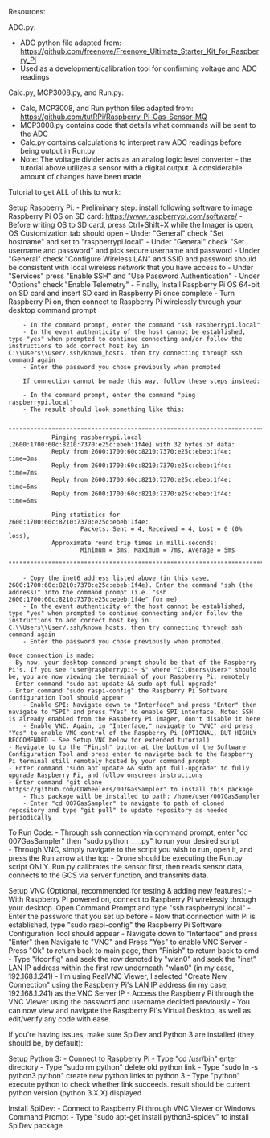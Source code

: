 Resources:

ADC.py:
- ADC python file adapted from: https://github.com/freenove/Freenove_Ultimate_Starter_Kit_for_Raspberry_Pi
- Used as a development/calibration tool for confirming voltage and ADC readings

Calc.py, MCP3008.py, and Run.py:
- Calc, MCP3008, and Run python files adapted from: https://github.com/tutRPi/Raspberry-Pi-Gas-Sensor-MQ
- MCP3008.py contains code that details what commands will be sent to the ADC
- Calc.py contains calculations to interpret raw ADC readings before being output in Run.py
- Note: The voltage divider acts as an analog logic level converter - the tutorial above utilizes a sensor with a digital output. A considerable amount of changes have been made



Tutorial to get ALL of this to work:	

Setup Raspberry Pi:
	- Preliminary step: install following software to image Raspberry Pi OS on SD card: https://www.raspberrypi.com/software/
	- Before writing OS to SD card, press Ctrl+Shift+X while the Imager is open, OS Customization tab should open
	- Under "General" check "Set hostname" and set to "raspberrypi.local"
	- Under "General" check "Set username and password" and pick secure username and password
	- Under "General" check "Configure Wireless LAN" and SSID and password should be consistent with local wireless network that you have access to
	- Under "Services" press "Enable SSH" and "Use Password Authentication"
	- Under "Options" check "Enable Telemetry"
	- Finally, Install Raspberry Pi OS 64-bit on SD card and insert SD card in Raspberry Pi once complete
	- Turn Raspberry Pi on, then connect to Raspberry Pi wirelessly through your desktop command prompt
 
		- In the command prompt, enter the command "ssh raspberrypi.local"
		- In the event authenticity of the host cannot be established, type "yes" when prompted to continue connecting and/or follow the instructions to add correct host key in C:\\Users\\User/.ssh/known_hosts, then try connecting through ssh command again
		- Enter the password you chose previously when prompted

		If connection cannot be made this way, follow these steps instead:

		- In the command prompt, enter the command "ping raspberrypi.local"
		- The result should look something like this:

		""""""""""""""""""""""""""""""""""""""""""""""""""""""""""""""""""""""""""""""""""""""""""""""""""""""""""""""""""""""""
				Pinging raspberrypi.local [2600:1700:60c:8210:7370:e25c:ebeb:1f4e] with 32 bytes of data:
				Reply from 2600:1700:60c:8210:7370:e25c:ebeb:1f4e: time=3ms
				Reply from 2600:1700:60c:8210:7370:e25c:ebeb:1f4e: time=7ms
				Reply from 2600:1700:60c:8210:7370:e25c:ebeb:1f4e: time=6ms
				Reply from 2600:1700:60c:8210:7370:e25c:ebeb:1f4e: time=6ms

				Ping statistics for 2600:1700:60c:8210:7370:e25c:ebeb:1f4e:
    					Packets: Sent = 4, Received = 4, Lost = 0 (0% loss),
				Approximate round trip times in milli-seconds:
    					Minimum = 3ms, Maximum = 7ms, Average = 5ms
		""""""""""""""""""""""""""""""""""""""""""""""""""""""""""""""""""""""""""""""""""""""""""""""""""""""""""""""""""""""""

		- Copy the inet6 address listed above (in this case, 2600:1700:60c:8210:7370:e25c:ebeb:1f4e). Enter the command "ssh (the address)" into the command prompt (i.e. "ssh 2600:1700:60c:8210:7370:e25c:ebeb:1f4e" for me)
		- In the event authenticity of the host cannot be established, type "yes" when prompted to continue connecting and/or follow the instructions to add correct host key in C:\\Users\\User/.ssh/known_hosts, then try connecting through ssh command again
		- Enter the password you chose previously when prompted.

	Once connection is made:
	- By now, your desktop command prompt should be that of the Raspberry Pi's. If you see "user@raspberrypi:~ $" where "C:\Users\User>" should be, you are now viewing the terminal of your Raspberry Pi, remotely
 	- Enter command "sudo apt update && sudo apt full-upgrade"
	- Enter command "sudo raspi-config" the Raspberry Pi Software Configuration Tool should appear
		- Enable SPI: Navigate down to "Interface" and press "Enter" then navigate to "SPI" and press "Yes" to enable SPI interface. Note: SSH is already enabled from the Raspberry Pi Imager, don't disable it here
		- Enable VNC: Again, in "Interface," navigate to "VNC" and press "Yes" to enable VNC control of the Raspberry Pi (OPTIONAL, BUT HIGHLY RECCOMENDED - See Setup VNC below for extended tutorial)
	- Navigate to to the "Finish" button at the bottom of the Software Configuration Tool and press enter to navigate back to the Raspberry Pi terminal still remotely hosted by your command prompt
	- Enter command "sudo apt update && sudo apt full-upgrade" to fully upgrade Raspberry Pi, and follow onscreen instructions
	- Enter command "git clone https://github.com/CDWheelers/007GasSampler" to install this package
 		- This package will be installed to path: /home/user/007GasSampler
		- Enter "cd 007GasSampler" to navigate to path of cloned repository and type "git pull" to update repository as needed periodically


To Run Code:
	- Through ssh connection via command prompt, enter "cd 007GasSampler" then "sudo python ___.py" to run your desired script	
	- Through VNC, simply navigate to the script you wish to run, open it, and press the Run arrow at the top
	- Drone should be executing the Run.py script ONLY. Run.py calibrates the sensor first, then reads sensor data, connects to the GCS via server function, and transmits data.

Setup VNC (Optional, recommended for testing & adding new features):
	- With Raspberry Pi powered on, connect to Raspberry Pi wirelessly through your desktop. Open Command Prompt and type "ssh raspberrypi.local"
	- Enter the password that you set up before
	- Now that connection with Pi is established, type "sudo raspi-config" the Raspberry Pi Software Configuration Tool should appear
	- Navigate down to "Interface" and press "Enter" then Navigate to "VNC" and Press "Yes" to enable VNC Server
	- Press "Ok" to return back to main page, then "Finish" to return back to cmd
	- Type "ifconfig" and seek the row denoted by "wlan0" and seek the "inet" LAN IP address within the first row underneath "wlan0" (in my case, 192.168.1.241)
	- I'm using RealVNC Viewer, I selected "Create New Connection" using the Raspberry Pi's LAN IP address (in my case, 192.168.1.241) as the VNC Server IP
	- Access the Raspberry Pi through the VNC Viewer using the password and username decided previously
	- You can now view and navigate the Raspberry Pi's Virtual Desktop, as well as edit/verify any code with ease.



If you're having issues, make sure SpiDev and Python 3 are installed (they should be, by default):

Setup Python 3:
	- Connect to Raspberry Pi
	- Type "cd /usr/bin" enter directory
	- Type "sudo rm python" delete old python link
	- Type "sudo ln -s python3 python" create new python links to python 3
	- Type "python" execute python to check whether link succeeds. result should be current python version (python 3.X.X) displayed

Install SpiDev:
	- Connect to Raspberry Pi through VNC Viewer or Windows Command Prompt
	- Type "sudo apt-get install python3-spidev" to install SpiDev package
